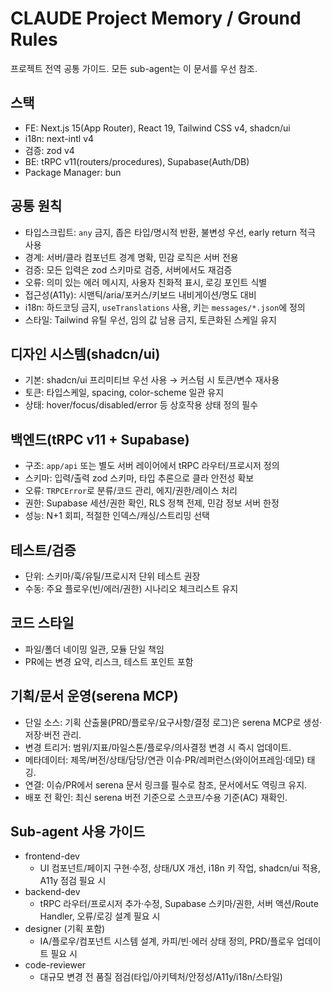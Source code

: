 # CLAUDE Project Memory / Ground Rules

프로젝트 전역 공통 가이드. 모든 sub-agent는 이 문서를 우선 참조.

## 스택

- FE: Next.js 15(App Router), React 19, Tailwind CSS v4, shadcn/ui
- i18n: next-intl v4
- 검증: zod v4
- BE: tRPC v11(routers/procedures), Supabase(Auth/DB)
- Package Manager: bun

## 공통 원칙

- 타입스크립트: `any` 금지, 좁은 타입/명시적 반환, 불변성 우선, early return 적극 사용
- 경계: 서버/클라 컴포넌트 경계 명확, 민감 로직은 서버 전용
- 검증: 모든 입력은 zod 스키마로 검증, 서버에서도 재검증
- 오류: 의미 있는 에러 메시지, 사용자 친화적 표시, 로깅 포인트 식별
- 접근성(A11y): 시맨틱/aria/포커스/키보드 내비게이션/명도 대비
- i18n: 하드코딩 금지, `useTranslations` 사용, 키는 `messages/*.json`에 정의
- 스타일: Tailwind 유틸 우선, 임의 값 남용 금지, 토큰화된 스케일 유지

## 디자인 시스템(shadcn/ui)

- 기본: shadcn/ui 프리미티브 우선 사용 → 커스텀 시 토큰/변수 재사용
- 토큰: 타입스케일, spacing, color-scheme 일관 유지
- 상태: hover/focus/disabled/error 등 상호작용 상태 정의 필수

## 백엔드(tRPC v11 + Supabase)

- 구조: `app/api` 또는 별도 서버 레이어에서 tRPC 라우터/프로시저 정의
- 스키마: 입력/출력 zod 스키마, 타입 추론으로 클라 안전성 확보
- 오류: `TRPCError`로 분류/코드 관리, 에지/권한/레이스 처리
- 권한: Supabase 세션/권한 확인, RLS 정책 전제, 민감 정보 서버 한정
- 성능: N+1 회피, 적절한 인덱스/캐싱/스트리밍 선택

## 테스트/검증

- 단위: 스키마/훅/유틸/프로시저 단위 테스트 권장
- 수동: 주요 플로우(빈/에러/권한) 시나리오 체크리스트 유지

## 코드 스타일

- 파일/폴더 네이밍 일관, 모듈 단일 책임
- PR에는 변경 요약, 리스크, 테스트 포인트 포함

## 기획/문서 운영(serena MCP)

- 단일 소스: 기획 산출물(PRD/플로우/요구사항/결정 로그)은 serena MCP로 생성·저장·버전 관리.
- 변경 트리거: 범위/지표/마일스톤/플로우/의사결정 변경 시 즉시 업데이트.
- 메타데이터: 제목/버전/상태/담당/연관 이슈·PR/레퍼런스(와이어프레임·데모) 태깅.
- 연결: 이슈/PR에서 serena 문서 링크를 필수로 참조, 문서에서도 역링크 유지.
- 배포 전 확인: 최신 serena 버전 기준으로 스코프/수용 기준(AC) 재확인.

## Sub-agent 사용 가이드

- frontend-dev
  - UI 컴포넌트/페이지 구현·수정, 상태/UX 개선, i18n 키 작업, shadcn/ui 적용, A11y 점검 필요 시
- backend-dev
  - tRPC 라우터/프로시저 추가·수정, Supabase 스키마/권한, 서버 액션/Route Handler, 오류/로깅 설계 필요 시
- designer (기획 포함)
  - IA/플로우/컴포넌트 시스템 설계, 카피/빈·에러 상태 정의, PRD/플로우 업데이트 필요 시
- code-reviewer
  - 대규모 변경 전 품질 점검(타입/아키텍처/안정성/A11y/i18n/스타일)
